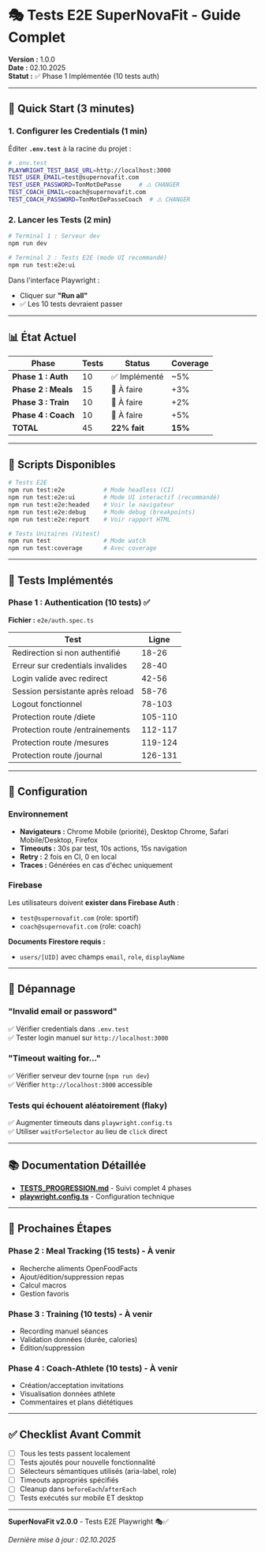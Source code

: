 # 🎭 Tests E2E SuperNovaFit - Guide Complet

**Version :** 1.0.0  
**Date :** 02.10.2025  
**Statut :** ✅ Phase 1 Implémentée (10 tests auth)

---

## 🚀 Quick Start (3 minutes)

### 1. Configurer les Credentials (1 min)

Éditer **`.env.test`** à la racine du projet :

```bash
# .env.test
PLAYWRIGHT_TEST_BASE_URL=http://localhost:3000
TEST_USER_EMAIL=test@supernovafit.com
TEST_USER_PASSWORD=TonMotDePasse     # ⚠️ CHANGER
TEST_COACH_EMAIL=coach@supernovafit.com
TEST_COACH_PASSWORD=TonMotDePasseCoach  # ⚠️ CHANGER
```

### 2. Lancer les Tests (2 min)

```bash
# Terminal 1 : Serveur dev
npm run dev

# Terminal 2 : Tests E2E (mode UI recommandé)
npm run test:e2e:ui
```

Dans l'interface Playwright :

- Cliquer sur **"Run all"**
- ✅ Les 10 tests devraient passer

---

## 📊 État Actuel

| Phase               | Tests | Status        | Coverage |
| ------------------- | ----- | ------------- | -------- |
| **Phase 1 : Auth**  | 10    | ✅ Implémenté | ~5%      |
| **Phase 2 : Meals** | 15    | 🔄 À faire    | +3%      |
| **Phase 3 : Train** | 10    | 🔄 À faire    | +2%      |
| **Phase 4 : Coach** | 10    | 🔄 À faire    | +5%      |
| **TOTAL**           | 45    | **22% fait**  | **15%**  |

---

## 📝 Scripts Disponibles

```bash
# Tests E2E
npm run test:e2e           # Mode headless (CI)
npm run test:e2e:ui        # Mode UI interactif (recommandé)
npm run test:e2e:headed    # Voir le navigateur
npm run test:e2e:debug     # Mode debug (breakpoints)
npm run test:e2e:report    # Voir rapport HTML

# Tests Unitaires (Vitest)
npm run test               # Mode watch
npm run test:coverage      # Avec coverage
```

---

## 🎯 Tests Implémentés

### Phase 1 : Authentication (10 tests) ✅

**Fichier :** `e2e/auth.spec.ts`

| Test                             | Ligne   |
| -------------------------------- | ------- |
| Redirection si non authentifié   | 18-26   |
| Erreur sur credentials invalides | 28-40   |
| Login valide avec redirect       | 42-56   |
| Session persistante après reload | 58-76   |
| Logout fonctionnel               | 78-103  |
| Protection route /diete          | 105-110 |
| Protection route /entrainements  | 112-117 |
| Protection route /mesures        | 119-124 |
| Protection route /journal        | 126-131 |

---

## 🔧 Configuration

### Environnement

- **Navigateurs :** Chrome Mobile (priorité), Desktop Chrome, Safari Mobile/Desktop, Firefox
- **Timeouts :** 30s par test, 10s actions, 15s navigation
- **Retry :** 2 fois en CI, 0 en local
- **Traces :** Générées en cas d'échec uniquement

### Firebase

Les utilisateurs doivent **exister dans Firebase Auth** :

- `test@supernovafit.com` (role: sportif)
- `coach@supernovafit.com` (role: coach)

**Documents Firestore requis :**

- `users/[UID]` avec champs `email`, `role`, `displayName`

---

## 🐛 Dépannage

### "Invalid email or password"

✅ Vérifier credentials dans `.env.test`  
✅ Tester login manuel sur `http://localhost:3000`

### "Timeout waiting for..."

✅ Vérifier serveur dev tourne (`npm run dev`)  
✅ Vérifier `http://localhost:3000` accessible

### Tests qui échouent aléatoirement (flaky)

✅ Augmenter timeouts dans `playwright.config.ts`  
✅ Utiliser `waitForSelector` au lieu de `click` direct

---

## 📚 Documentation Détaillée

- **[TESTS_PROGRESSION.md](../audit-2025-10/TESTS_PROGRESSION.md)** - Suivi complet 4 phases
- **[playwright.config.ts](../playwright.config.ts)** - Configuration technique

---

## 🎯 Prochaines Étapes

### Phase 2 : Meal Tracking (15 tests) - À venir

- Recherche aliments OpenFoodFacts
- Ajout/édition/suppression repas
- Calcul macros
- Gestion favoris

### Phase 3 : Training (10 tests) - À venir

- Recording manuel séances
- Validation données (durée, calories)
- Édition/suppression

### Phase 4 : Coach-Athlete (10 tests) - À venir

- Création/acceptation invitations
- Visualisation données athlete
- Commentaires et plans diététiques

---

## ✅ Checklist Avant Commit

- [ ] Tous les tests passent localement
- [ ] Tests ajoutés pour nouvelle fonctionnalité
- [ ] Sélecteurs sémantiques utilisés (aria-label, role)
- [ ] Timeouts appropriés spécifiés
- [ ] Cleanup dans `beforeEach`/`afterEach`
- [ ] Tests exécutés sur mobile ET desktop

---

**SuperNovaFit v2.0.0** - Tests E2E Playwright 🎭✅

_Dernière mise à jour : 02.10.2025_
